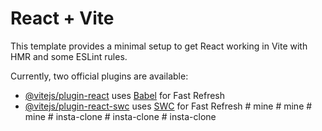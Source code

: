 # React + Vite

This template provides a minimal setup to get React working in Vite with HMR and some ESLint rules.

Currently, two official plugins are available:

- [@vitejs/plugin-react](https://github.com/vitejs/vite-plugin-react/blob/main/packages/plugin-react/README.md) uses [Babel](https://babeljs.io/) for Fast Refresh
- [@vitejs/plugin-react-swc](https://github.com/vitejs/vite-plugin-react-swc) uses [SWC](https://swc.rs/) for Fast Refresh
#   m i n e  
 #   m i n e  
 #   m i n e  
 #   i n s t a - c l o n e  
 #   i n s t a - c l o n e  
 #   i n s t a - c l o n e  
 